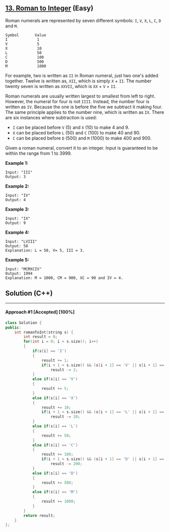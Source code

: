 ## [13. Roman to Integer](https://leetcode.com/problems/roman-to-integer/) (Easy)

Roman numerals are represented by seven different symbols: `I`, `V`, `X`, `L`, `C`, `D` and `M`.

```
Symbol       Value
I             1
V             5
X             10
L             50
C             100
D             500
M             1000
```

For example, two is written as `II` in Roman numeral, just two one's added together. Twelve is written as, `XII`, which is simply `X` + `II`. The number twenty seven is written as `XXVII`, which is `XX` + `V` + `II`.

Roman numerals are usually written largest to smallest from left to right. However, the numeral for four is not `IIII`. Instead, the number four is written as `IV`. Because the one is before the five we subtract it making four. The same principle applies to the number nine, which is written as `IX`. There are six instances where subtraction is used:

- `I` can be placed before `V` (5) and `X` (10) to make 4 and 9. 
- `X` can be placed before `L` (50) and `C` (100) to make 40 and 90. 
- `C` can be placed before `D` (500) and `M` (1000) to make 400 and 900.

Given a roman numeral, convert it to an integer. Input is guaranteed to be within the range from 1 to 3999.

**Example 1:**

```
Input: "III"
Output: 3
```

**Example 2:**

```
Input: "IV"
Output: 4
```

**Example 3:**

```
Input: "IX"
Output: 9
```

**Example 4:**

```
Input: "LVIII"
Output: 58
Explanation: L = 50, V= 5, III = 3.
```

**Example 5:**

```
Input: "MCMXCIV"
Output: 1994
Explanation: M = 1000, CM = 900, XC = 90 and IV = 4.
```

## Solution (C++)

------

#### Approach #1  [Accepted] [100%] 

```c++
class Solution {
public:
    int romanToInt(string s) {
        int result = 0;
        for(int i = 0; i < s.size(); i++)
        {
            if(s[i] == 'I')
            {
                result += 1;
                if(i + 1 < s.size() && (s[i + 1] == 'V' || s[i + 1] == 'X'))
                    result -= 2;
            }
            else if(s[i] == 'V')
            {
                result += 5;
            }
            else if(s[i] == 'X')
            {
                result += 10;
                if(i + 1 < s.size() && (s[i + 1] == 'L' || s[i + 1] == 'C'))
                    result -= 20;
            }
            else if(s[i] == 'L')
            {
                result += 50;
            }
            else if(s[i] == 'C')
            {
                result += 100;
                if(i + 1 < s.size() && (s[i + 1] == 'D' || s[i + 1] == 'M'))
                    result -= 200;
            }
            else if(s[i] == 'D')
            {
                result += 500;
            }
            else if(s[i] == 'M')
            {
                result += 1000;
            }
        }
        return result;
    }
};
```
